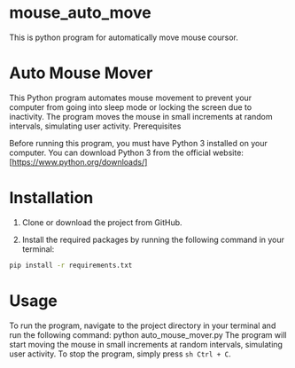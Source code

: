 # mouse_auto_move
This is python program for automatically move mouse coursor.

# Auto Mouse Mover

This Python program automates mouse movement to prevent your computer from going into sleep mode or locking the screen due to inactivity. The program moves the mouse in small increments at random intervals, simulating user activity.
Prerequisites

Before running this program, you must have Python 3 installed on your computer. You can download Python 3 from the official website: [https://www.python.org/downloads/]

# Installation
1. Clone or download the project from GitHub.

2. Install the required packages by running the following command in your terminal:
```sh
pip install -r requirements.txt
```

# Usage

To run the program, navigate to the project directory in your terminal and run the following command:
python auto_mouse_mover.py
The program will start moving the mouse in small increments at random intervals, simulating user activity. To stop the program, simply press ```sh Ctrl + C```.
